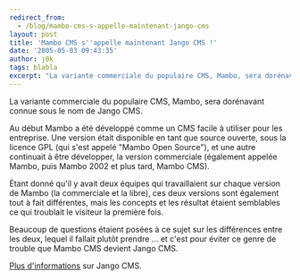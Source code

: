 ```yaml
---
redirect_from:
  - /blog/mambo-cms-s-appelle-maintenant-jango-cms
layout: post
title: 'Mambo CMS s''appelle maintenant Jango CMS !'
date: '2005-05-03 09:43:35'
author: j0k
tags: blabla
excerpt: "La variante commerciale du populaire CMS, Mambo, sera dorénavant connue sous le nom de Jango CMS.     \nAu début Mambo a été développé comme un CMS facile à utiliser pour les entreprise. Une version était disponible en tant que source ouverte, sous la licence GPL (qui s'est appelé \"Mambo Open Source\"), et une autre continuait à être développer, la version      …"
---
```


La variante commerciale du populaire CMS, Mambo, sera dorénavant connue sous le nom de Jango CMS.

Au début Mambo a été développé comme un CMS facile à utiliser pour les entreprise. Une version était disponible en tant que source ouverte, sous la licence GPL (qui s'est appelé "Mambo Open Source"), et une autre continuait à être développer, la version commerciale (également appelée Mambo, puis Mambo 2002 et plus tard, Mambo CMS).

Étant donné qu'il y avait deux équipes qui travaillaient sur chaque version de Mambo (la commerciale et la libre), ces deux versions sont également tout à fait différentes, mais les concepts et les résultat étaient semblables ce qui troublait le visiteur la première fois.

Beaucoup de questions étaient posées à ce sujet sur les différences entre les deux, lequel il fallait plutôt prendre ... et c'est pour éviter ce genre de trouble que Mambo CMS devient Jango CMS.

[Plus d'informations](http://www.miro.com.au/index.php?option=displaypage&Itemid=243&op=page) sur Jango CMS.
